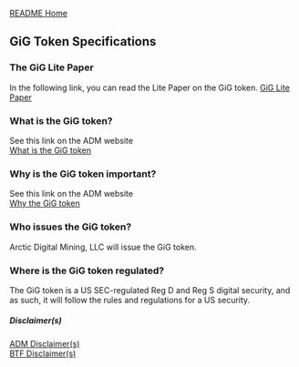 [README Home](README.md)

## GiG Token Specifications

### The GiG Lite Paper

In the following link, you can read the Lite Paper on the GiG token.
[GiG Lite Paper](https://dropbox.com/)

### What is the GiG token?

See this link on the ADM website  
[What is the GiG token](https://arcticdigitalmining.com/the-gig-token/)

### Why is the GiG token important?

See this link on the ADM website  
[Why the GiG token](https://arcticdigitalmining.com/why-we-do-it/)

### Who issues the GiG token?

Arctic Digital Mining, LLC will issue the GiG token.

### Where is the GiG token regulated?

The GiG token is a US SEC-regulated Reg D and Reg S digital security, and as such, it will follow the rules and regulations for a US security.

##### Disclaimer(s)

[ADM Disclaimer(s)](admdisclaimer.md)  
[BTF Disclaimer(s)](btfdisclaimer.md)
